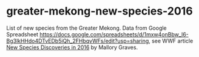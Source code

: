 # greater-mekong-new-species-2016

List of new species from the Greater Mekong. Data from Google Spreadsheet https://docs.google.com/spreadsheets/d/1mxw4onBbw_l6-Bg3lkHHdo4DTvEDb5iQh_2FHbqvWFs/edit?usp=sharing, see WWF article [New Species Discoveries in 2016](http://greatermekong.panda.org/discovering_the_greater_mekong/species/new_species/stranger_species/) by Mallory Graves.

